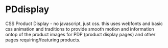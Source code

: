 # PDdisplay
CSS Product Display - no javascript, just css.
this uses webfonts and basic css animation and traditions to provide smooth motion and information ontop of the product images for PDP (product display pages) and other pages requiring/featuring products.

